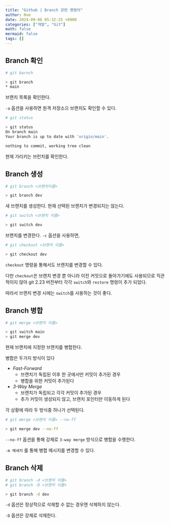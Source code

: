 ```yaml
---
title: "Github | Branch 관련 명령어"
author: Hve
date: 2024-09-06 05:32:25 +0900
categories: ["개발", "Git"]
math: false
mermaid: false
tags: []
---
```


## Branch 확인

```bash
# git barnch

> git branch
* main
```

브랜치 목록을 확인한다.

`-a` 옵션을 사용하면 원격 저장소으 브랜치도 확인할 수 있다.

```bash
# git status

> git status
On branch main
Your branch is up to date with 'origin/main'.

nothing to commit, working tree clean
```

현재 가리키는 브런치를 확인한다.

## Branch 생성

```bash
# git branch <브랜치이름>

> git branch dev
```

새 브랜치를 생성한다. 현재 선택된 브랜치가 변경되지는 않는다.

```bash
# git switch <브랜치 이름>

> git switch dev
```

브랜치를 변경한다. `-c` 옵션을 사용하면, 

```bash
# git checkout <브랜치 이름>

> git checkout dev
```

`checkout` 명령을 통해서도 브랜치를 변경할 수 있다.

다만 `checkout`은 브랜치 변경 뿐 아니라 이전 커밋으로 돌아가기에도 사용되므로 직관적이지 않아 git 2.23 버전부터 각각 `switch`와 `restore` 명령이 추가 되었다.

따라서 브랜치 변경 시에는 `switch`를 사용하는 것이 좋다.

## Branch 병합

```bash
# git merge <브랜치 이름>

> git switch main
> git merge dev
```

현재 브랜치에 지정한 브랜치를 병합한다.

병합은 두가지 방식이 있다

- *Fast-Forward*
    - 브랜치가 독립된 이후 한 곳에서만 커밋이 추가된 경우
    - 병합을 위한 커밋이 추가된다
- *3-Way Merge*
    - 브랜치가 독립되고 각각 커밋이 추가된 경우
    - 추가 커밋이 생성되지 않고, 브랜치 포인터만 이동하게 된다

각 상황에 따라 두 방식중 하나가 선택된다.

```bash
# git merge <브랜치 이름> --no-ff

> git merge dev --no-ff
```

`--no-ff` 옵션을 통해 강제로 `3-way merge` 방식으로 병합을 수행한다.

`-m 메세지` 를 통해 병합 메시지를 변경할 수 있다.

## Branch 삭제

```bash
# git branch -d <브랜치 이름>
# git branch -D <브랜치 이름>

> git branch -d dev
```

`-d` 옵션은 정상적으로 삭제할 수 없는 경우엔 삭제하지 않는다.

`-D` 옵션은 강제로 삭제한다.


